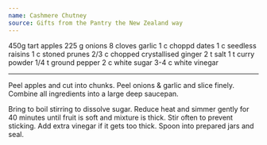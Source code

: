 ```yaml
---
name: Cashmere Chutney
source: Gifts from the Pantry the New Zealand way
---
```


450g tart apples
225 g onions
8 cloves garlic
1 c choppd dates
1 c seedless raisins
1 c stoned prunes
2/3 c chopped crystallised ginger
2 t salt
1 t curry powder
1/4 t ground pepper
2 c white sugar
3-4 c white vinegar

---

Peel apples and cut into chunks.  Peel onions & garlic and slice finely.  Combine all ingredients into a large deep saucepan.

Bring to boil stirring to dissolve sugar.  Reduce heat and simmer gently for 40 minutes until fruit is soft and mixture is thick.  Stir often to prevent sticking.  Add extra vinegar if it gets too thick.  Spoon into prepared jars and seal.

